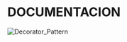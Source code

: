 # DOCUMENTACION

![Decorator_Pattern](https://user-images.githubusercontent.com/102325124/215922865-ed3636e2-350d-4baa-b438-fcc2d864bb8d.jpg)
